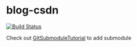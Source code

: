 # blog-csdn

[![Build Status](https://travis-ci.org/MoYummy/blog-csdn.svg?branch=deploy)](https://travis-ci.org/MoYummy/blog-csdn)

Check out [GitSubmoduleTutorial](https://git.wiki.kernel.org/index.php/GitSubmoduleTutorial) to add submodule
